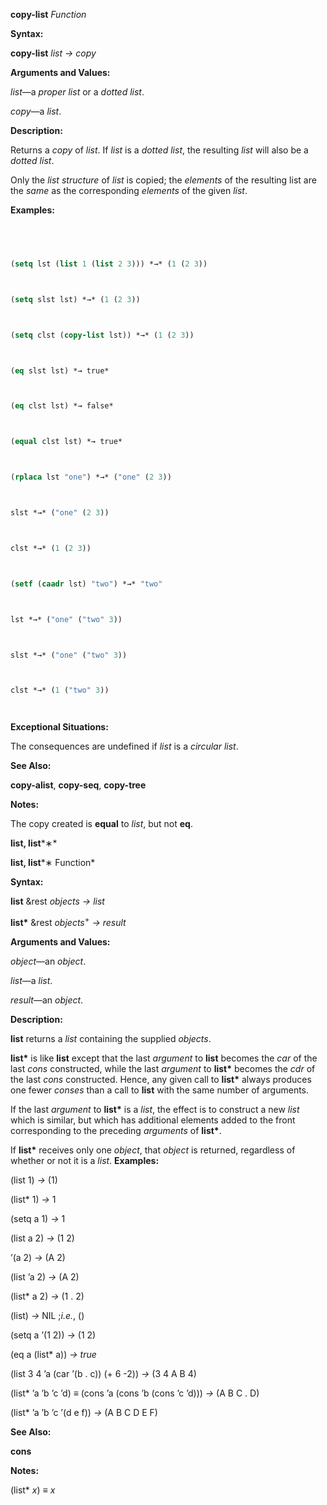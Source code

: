 **copy-list** *Function* 



**Syntax:** 



**copy-list** *list → copy* 



**Arguments and Values:** 



*list*—a *proper list* or a *dotted list*. 



*copy*—a *list*. 



**Description:** 



Returns a *copy* of *list*. If *list* is a *dotted list*, the resulting *list* will also be a *dotted list*. 



Only the *list structure* of *list* is copied; the *elements* of the resulting list are the *same* as the corresponding *elements* of the given *list*. 



**Examples:**
```lisp
 



(setq lst (list 1 (list 2 3))) *→* (1 (2 3)) 



(setq slst lst) *→* (1 (2 3)) 



(setq clst (copy-list lst)) *→* (1 (2 3)) 



(eq slst lst) *→ true* 



(eq clst lst) *→ false* 



(equal clst lst) *→ true* 



(rplaca lst "one") *→* ("one" (2 3)) 



slst *→* ("one" (2 3)) 



clst *→* (1 (2 3)) 



(setf (caadr lst) "two") *→* "two" 



lst *→* ("one" ("two" 3)) 



slst *→* ("one" ("two" 3)) 



clst *→* (1 ("two" 3)) 




```
**Exceptional Situations:** 



The consequences are undefined if *list* is a *circular list*. 



**See Also:** 



**copy-alist**, **copy-seq**, **copy-tree** 



**Notes:** 



The copy created is **equal** to *list*, but not **eq**. 







 



 



**list, list***∗* 



**list, list***∗ Function* 



**Syntax:** 



**list** &rest *objects → list* 



**list\*** &rest *objects*<sup>+</sup> *→ result* 



**Arguments and Values:** 



*object*—an *object*. 



*list*—a *list*. 



*result*—an *object*. 



**Description:** 



**list** returns a *list* containing the supplied *objects*. 



**list\*** is like **list** except that the last *argument* to **list** becomes the *car* of the last *cons* constructed, while the last *argument* to **list\*** becomes the *cdr* of the last *cons* constructed. Hence, any given call to **list\*** always produces one fewer *conses* than a call to **list** with the same number of arguments. 



If the last *argument* to **list\*** is a *list*, the effect is to construct a new *list* which is similar, but which has additional elements added to the front corresponding to the preceding *arguments* of **list\***. 



If **list\*** receives only one *object*, that *object* is returned, regardless of whether or not it is a *list*. **Examples:** 



(list 1) *→* (1) 



(list\* 1) *→* 1 



(setq a 1) *→* 1 



(list a 2) *→* (1 2) 



’(a 2) *→* (A 2) 



(list ’a 2) *→* (A 2) 



(list\* a 2) *→* (1 . 2) 



(list) *→* NIL ;*i.e.*, () 



(setq a ’(1 2)) *→* (1 2) 



(eq a (list\* a)) *→ true* 



(list 3 4 ’a (car ’(b . c)) (+ 6 -2)) *→* (3 4 A B 4) 



(list\* ’a ’b ’c ’d) *≡* (cons ’a (cons ’b (cons ’c ’d))) *→* (A B C . D) 



(list\* ’a ’b ’c ’(d e f)) *→* (A B C D E F) 



**See Also:** 



**cons** 







 



 



**Notes:** 



(list\* *x*) *≡ x* 



